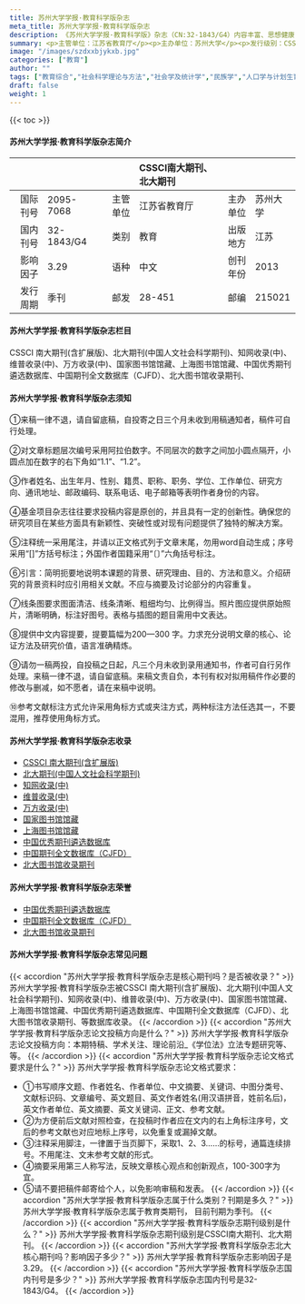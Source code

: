 ```yaml
---
title: 苏州大学学报·教育科学版杂志
meta_title: 苏州大学学报·教育科学版杂志
description: 《苏州大学学报·教育科学版》杂志（CN:32-1843/G4）内容丰富、思想健康，2013年创刊，目前以季刊形式发行，刊物对外积极扩大宣传，致力于提高杂志质量与影响。杂志是苏州大学主办的一本专注于教育科学领域的学术期刊。该杂志以促进教育科学研究与发展为宗旨，致力于发表具有创新性和前瞻性的原创性研究成果，推动学术交流，提升苏州大学在教育科学领域的影响力。 苏州大学作为中国顶尖的研究型大学之一，其教育科学研究涵盖了教育学、心理学、体育学等多个领域。《苏州大学学报·教育科学版》作为学校的重要学术出版物，反映了这些领域的最新研究动态和学术成果。该杂志的内容不仅包括对基础理论的探讨，也关注应用研究和技术开发，尤其强调对于教育改革、教学方法、教育评估等热点问题的深入研究。它旨在为校内外学者提供一个展示和交流学术思想的平台，同时也为教育实践提供理论支持和技术指导。 作为一份专业的学术期刊，《苏州大学学报·教育科学版》坚持学术性和专业性，追求严谨的研究态度和高质量的学术成果。它鼓励跨学科的研究方法，促进不同学科领域的交叉融合，以及理论与实践的有效结合。此外，该杂志还注重国际合作与学术交流，通过与国内外学术界的合作，推动教育科学研究的国际化。它旨在提升苏州大学及中国教育科学研究的国内外影响力。
summary: <p>主管单位：江苏省教育厅</p><p>主办单位：苏州大学</p><p>发行级别：CSSCI南大期刊、北大期刊</p><p>发行周期：季刊</p>
image: "/images/szdxxbjykxb.jpg"
categories: ["教育"]
author: ""
tags: ["教育综合","社会科学理论与方法","社会学及统计学","民族学","人口学与计划生育","人才学与劳动科学","教育理论与教育管理","学前教育","初等教育","中等教育","高等教育","职业教育","成人教育与特殊教育","体育",]
draft: false
weight: 1
---
```


{{< toc >}}

#### 苏州大学学报·教育科学版杂志简介
|               |                               |               | CSSCI南大期刊、北大期刊        |               |                           |
| ------------: | :---------------------------- | ------------: | :---------------------------- | ------------: | :------------------------ |
| 国际刊号      | 2095-7068   | 主管单位      | 江苏省教育厅     | 主办单位      | 苏州大学     |
| 国内刊号      | 32-1843/G4        | 类别          | 教育       | 出版地方      | 江苏           |
| 影响因子      | 3.29        | 语种          | 中文             | 创刊年份      | 2013    |
| 发行周期      | 季刊    | 邮发          | 28-451              | 邮编          | 215021      |

#### 苏州大学学报·教育科学版杂志栏目
<span>CSSCI 南大期刊(含扩展版)</span>、<span>北大期刊(中国人文社会科学期刊)</span>、<span>知网收录(中)</span>、<span>维普收录(中)</span>、<span>万方收录(中)</span>、<span>国家图书馆馆藏</span>、<span>上海图书馆馆藏</span>、<span>中国优秀期刊遴选数据库</span>、<span>中国期刊全文数据库（CJFD）</span>、<span>北大图书馆收录期刊</span>、

#### 苏州大学学报·教育科学版杂志须知
<p><p>
	①来稿一律不退，请自留底稿，自投寄之日三个月未收到用稿通知者，稿件可自行处理。
</p><p>
	②对文章标题层次编号采用阿拉伯数字。不同层次的数字之间加小圆点隔开，小圆点加在数字的右下角如“1.1”、“1.2”。
</p><p>
	③作者姓名、出生年月、性别、籍贯、职称、职务、学位、工作单位、研究方向、通讯地址、邮政编码、联系电话、电子邮箱等表明作者身份的内容。
</p><p>
	④基金项目杂志往往要求投稿内容是原创的，并且具有一定的创新性。确保您的研究项目在某些方面具有新颖性、突破性或对现有问题提供了独特的解决方案。
</p><p>
	⑤注释统一采用尾注，并请以正文格式列于文章末尾，勿用word自动生成；序号采用“[]”方括号标注；外国作者国籍采用“〔〕”六角括号标注。
</p><p>
	⑥引言：简明扼要地说明本课题的背景、研究理由、目的、方法和意义。介绍研究的背景资料时应引用相关文献。不应与摘要及讨论部分的内容重复。
</p><p>
	⑦线条图要求图面清洁、线条清晰、粗细均匀、比例得当。照片图应提供原始照片，清晰明确，标注好图号。表格与插图的题目需用中文表达。
</p><p>
	⑧提供中文内容提要，提要篇幅为200—300 字。力求充分说明文章的核心、论证方法及研究价值，语言准确精炼。
</p><p>
	⑨请勿一稿两投，自投稿之日起，凡三个月未收到录用通知书，作者可自行另作处理。来稿一律不退，请自留底稿。来稿文责自负，本刊有权对拟用稿件作必要的修改与删减，如不愿者，请在来稿中说明。
</p><p>
	⑩参考文献标注方式允许采用角标方式或夹注方式，两种标注方法任选其一，不要混用，推荐使用角标方式。
</p></p>


#### 苏州大学学报·教育科学版杂志收录
<ul>
    <li class="inline-block">
        <a class="bg-theme-light hover:bg-primary dark:bg-darkmode-theme-light dark:hover:bg-darkmode-primary dark:hover:text-dark m-1 block rounded px-3 py-1 hover:text-white" href="#苏州大学学报·教育科学版杂志收录">
        CSSCI 南大期刊(含扩展版)
        </a>
    </li>
    <li class="inline-block">
        <a class="bg-theme-light hover:bg-primary dark:bg-darkmode-theme-light dark:hover:bg-darkmode-primary dark:hover:text-dark m-1 block rounded px-3 py-1 hover:text-white" href="#苏州大学学报·教育科学版杂志收录">
        北大期刊(中国人文社会科学期刊)
        </a>
    </li>
    <li class="inline-block">
        <a class="bg-theme-light hover:bg-primary dark:bg-darkmode-theme-light dark:hover:bg-darkmode-primary dark:hover:text-dark m-1 block rounded px-3 py-1 hover:text-white" href="#苏州大学学报·教育科学版杂志收录">
        知网收录(中)
        </a>
    </li>
    <li class="inline-block">
        <a class="bg-theme-light hover:bg-primary dark:bg-darkmode-theme-light dark:hover:bg-darkmode-primary dark:hover:text-dark m-1 block rounded px-3 py-1 hover:text-white" href="#苏州大学学报·教育科学版杂志收录">
        维普收录(中)
        </a>
    </li>
    <li class="inline-block">
        <a class="bg-theme-light hover:bg-primary dark:bg-darkmode-theme-light dark:hover:bg-darkmode-primary dark:hover:text-dark m-1 block rounded px-3 py-1 hover:text-white" href="#苏州大学学报·教育科学版杂志收录">
        万方收录(中)
        </a>
    </li>
    <li class="inline-block">
        <a class="bg-theme-light hover:bg-primary dark:bg-darkmode-theme-light dark:hover:bg-darkmode-primary dark:hover:text-dark m-1 block rounded px-3 py-1 hover:text-white" href="#苏州大学学报·教育科学版杂志收录">
        国家图书馆馆藏
        </a>
    </li>
    <li class="inline-block">
        <a class="bg-theme-light hover:bg-primary dark:bg-darkmode-theme-light dark:hover:bg-darkmode-primary dark:hover:text-dark m-1 block rounded px-3 py-1 hover:text-white" href="#苏州大学学报·教育科学版杂志收录">
        上海图书馆馆藏
        </a>
    </li>
    <li class="inline-block">
        <a class="bg-theme-light hover:bg-primary dark:bg-darkmode-theme-light dark:hover:bg-darkmode-primary dark:hover:text-dark m-1 block rounded px-3 py-1 hover:text-white" href="#苏州大学学报·教育科学版杂志收录">
        中国优秀期刊遴选数据库
        </a>
    </li>
    <li class="inline-block">
        <a class="bg-theme-light hover:bg-primary dark:bg-darkmode-theme-light dark:hover:bg-darkmode-primary dark:hover:text-dark m-1 block rounded px-3 py-1 hover:text-white" href="#苏州大学学报·教育科学版杂志收录">
        中国期刊全文数据库（CJFD）
        </a>
    </li>
    <li class="inline-block">
        <a class="bg-theme-light hover:bg-primary dark:bg-darkmode-theme-light dark:hover:bg-darkmode-primary dark:hover:text-dark m-1 block rounded px-3 py-1 hover:text-white" href="#苏州大学学报·教育科学版杂志收录">
        北大图书馆收录期刊
        </a>
    </li>
</ul>



#### 苏州大学学报·教育科学版杂志荣誉
<ul>
    <li class="inline-block">
        <a class="bg-theme-light hover:bg-primary dark:bg-darkmode-theme-light dark:hover:bg-darkmode-primary dark:hover:text-dark m-1 block rounded px-3 py-1 hover:text-white" href="#苏州大学学报·教育科学版杂志荣誉">
        中国优秀期刊遴选数据库
        </a>
    </li>
    <li class="inline-block">
        <a class="bg-theme-light hover:bg-primary dark:bg-darkmode-theme-light dark:hover:bg-darkmode-primary dark:hover:text-dark m-1 block rounded px-3 py-1 hover:text-white" href="#苏州大学学报·教育科学版杂志荣誉">
        中国期刊全文数据库（CJFD）
        </a>
    </li>
    <li class="inline-block">
        <a class="bg-theme-light hover:bg-primary dark:bg-darkmode-theme-light dark:hover:bg-darkmode-primary dark:hover:text-dark m-1 block rounded px-3 py-1 hover:text-white" href="#苏州大学学报·教育科学版杂志荣誉">
        北大图书馆收录期刊
        </a>
    </li>
</ul>












#### 苏州大学学报·教育科学版杂志常见问题
{{< accordion "苏州大学学报·教育科学版杂志是核心期刊吗？是否被收录？" >}}
苏州大学学报·教育科学版杂志被CSSCI 南大期刊(含扩展版)、北大期刊(中国人文社会科学期刊)、知网收录(中)、维普收录(中)、万方收录(中)、国家图书馆馆藏、上海图书馆馆藏、中国优秀期刊遴选数据库、中国期刊全文数据库（CJFD）、北大图书馆收录期刊、等数据库收录。
{{< /accordion >}}
{{< accordion "苏州大学学报·教育科学版杂志论文投稿方向是什么？" >}}
苏州大学学报·教育科学版杂志论文投稿方向：本期特稿、学术关注、理论前沿_《学位法》立法专题研究等、等。
{{< /accordion >}}
{{< accordion "苏州大学学报·教育科学版杂志论文格式要求是什么？" >}}
苏州大学学报·教育科学版杂志论文格式要求：
- ①书写顺序文题、作者姓名、作者单位、中文摘要、关键词、中图分类号、文献标识码、文章编号、英文题目、英文作者姓名(用汉语拼音，姓前名后)，英文作者单位、英文摘要、英文关键词、正文、参考文献。
- ②为方便前后文献对照检查，在投稿时作者应在文内的右上角标注序号，文后的参考文献也对应地标上序号，以免重复或漏掉文献。
- ③注释采用脚注，一律置于当页脚下，采取1、2、3……的标号，通篇连续排号。不用尾注、文末参考文献的形式。
- ④摘要采用第三人称写法，反映文章核心观点和创新观点，100-300字为宜。
- ⑤请不要把稿件邮寄给个人，以免影响审稿和发表。
{{< /accordion >}}
{{< accordion "苏州大学学报·教育科学版杂志属于什么类别？刊期是多久？" >}}
苏州大学学报·教育科学版杂志属于教育类期刊， 目前刊期为季刊。
{{< /accordion >}}
{{< accordion "苏州大学学报·教育科学版杂志期刊级别是什么？" >}}
苏州大学学报·教育科学版杂志期刊级别是CSSCI南大期刊、北大期刊。
{{< /accordion >}}
{{< accordion "苏州大学学报·教育科学版杂志北大核心期刊吗？影响因子多少？" >}}
苏州大学学报·教育科学版杂志影响因子是3.29。
{{< /accordion >}}
{{< accordion "苏州大学学报·教育科学版杂志国内刊号是多少？" >}}
苏州大学学报·教育科学版杂志国内刊号是32-1843/G4。
{{< /accordion >}}